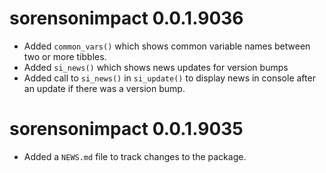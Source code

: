 # sorensonimpact 0.0.1.9036

* Added `common_vars()` which shows common variable names between two or more tibbles.
* Added `si_news()` which shows news updates for version bumps
* Added call to `si_news()` in `si_update()` to display news in console after an update if there was a version bump.

# sorensonimpact 0.0.1.9035

* Added a `NEWS.md` file to track changes to the package.
